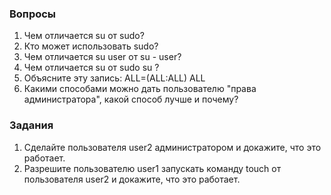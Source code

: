 ### Вопросы

1. Чем отличается su от sudo?
2. Кто может использовать sudo?
3. Чем отличается su user от su - user?
4. Чем отличается su от sudo su ?
5. Объясните эту запись: ALL=(ALL:ALL) ALL
6. Какими способами можно дать пользователю "права администратора", какой способ лучше и почему?

### Задания

1. Сделайте пользователя user2 администратором и докажите, что это работает.
2. Разрешите пользователю user1 запускать команду touch от пользователя user2 и докажите, что это работает.